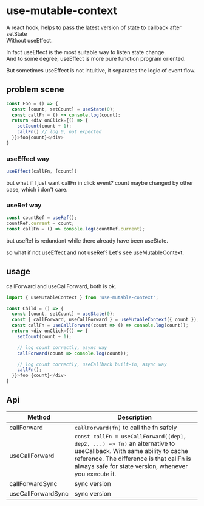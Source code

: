 # use-mutable-context

A react hook, helps to pass the latest version of state to callback after setState\
Without useEffect.

In fact useEffect is the most suitable way to listen state change.\
And to some degree, useEffect is more pure function program oriented.

But sometimes useEffect is not intuitive, it separates the logic of event flow.

## problem scene

```javascript
const Foo = () => {
  const [count, setCount] = useState(0);
  const callFn = () => console.log(count);
  return <div onClick={() => {
    setCount(count + 1);
    callFn() // log 0, not expected
  }}>foo{count}</div>
}
```

### useEffect way

```javascript
useEffect(callFn, [count])
```

but what if I just want callFn in click event? count maybe changed by other case, which i don't care.

### useRef way

```javascript
const countRef = useRef();
countRef.current = count;
const callFn = () => console.log(countRef.current);
```

but useRef is redundant while there already have been useState.

so what if not useEffect and not useRef?
Let's see useMutableContext.

## usage

callForward and useCallForward, both is ok.

```javascript
import { useMutableContext } from 'use-mutable-context';

const Child = () => {
  const [count, setCount] = useState(0);
  const { callForward, useCallForward } = useMutableContext({ count });
  const callFn = useCallForward(count => () => console.log(count));
  return <div onClick={() => {
    setCount(count + 1);

    // log count correctly, async way
    callForward(count => console.log(count));

    // log count correctly, useCallback built-in, async way
    callFn();
  }}>foo {count}</div>
}
```

## Api

|**Method**|**Description**|
|-|-|
|callForward|`callForward(fn)` to call the fn safely|
|useCallForward|`const callFn = useCallForward((dep1, dep2, ...) => fn)` an alternative to useCallback. With same ability to cache reference. The difference is that callFn is always safe for state version, whenever you execute it.|
|callForwardSync| sync version |
|useCallForwardSync| sync version |
